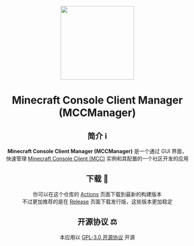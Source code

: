 <div align="center">

<img src="https://raw.githubusercontent.com/Yuns-Lab/MCCManager/main/app-icon.png" width="200" height="200">

# Minecraft Console Client Manager (MCCManager)

## **简介 ℹ️**

**Minecraft Console Client Manager (MCCManager)** 是一个通过 GUI 界面，\
快速管理 [Minecraft Console Client (MCC)](https://github.com/MCCTeam/Minecraft-Console-Client/) 实例和其配置的一个社区开发的应用

## 下载 🔰

你可以在这个仓库的 [Actions](https://github.com/Yuns-Lab/MCCManager/actions) 页面下载到最新的构建版本\
不过更加推荐的是在 [Release](https://github.com/Yuns-Lab/MCCManager/releases) 页面下载发行版，这些版本更加稳定

## 开源协议 ⚖️

本应用以 [GPL-3.0 开源协议](https://github.com/Yuns-Lab/MCCManager/blob/main/LICENSE) 开源

</div>
